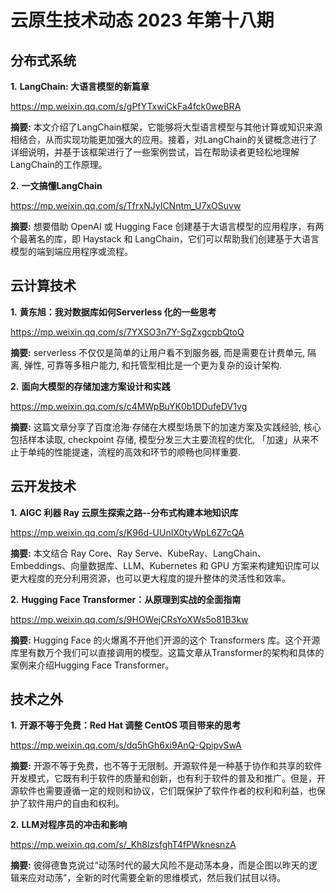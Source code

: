 # 云原生技术动态 2023 年第十八期

## 分布式系统

**1.** **LangChain: 大语言模型的新篇章**

https://mp.weixin.qq.com/s/gPfYTxwiCkFa4fck0weBRA

**摘要:** 本文介绍了LangChain框架，它能够将大型语言模型与其他计算或知识来源相结合，从而实现功能更加强大的应用。接着，对LangChain的关键概念进行了详细说明，并基于该框架进行了一些案例尝试，旨在帮助读者更轻松地理解LangChain的工作原理。

**2.** **一文搞懂LangChain**

https://mp.weixin.qq.com/s/TfrxNJyICNntm_U7xOSuvw

**摘要:** 想要借助 OpenAI 或 Hugging Face 创建基于大语言模型的应用程序，有两个最著名的库，即 Haystack 和 LangChain，它们可以帮助我们创建基于大语言模型的端到端应用程序或流程。

## 云计算技术

**1.** **黄东旭：我对数据库如何Serverless 化的一些思考**

https://mp.weixin.qq.com/s/7YXSO3n7Y-SgZxgcpbQtoQ

**摘要:** serverless 不仅仅是简单的让用户看不到服务器, 而是需要在计费单元, 隔离, 弹性, 可靠等多租户能力, 和托管型相比是一个更为复杂的设计架构.

**2.** **面向大模型的存储加速方案设计和实践**

https://mp.weixin.qq.com/s/c4MWpBuYK0b1DDufeDV1vg

**摘要:** 这篇文章分享了百度沧海·存储在大模型场景下的加速方案及实践经验, 核心包括样本读取, checkpoint 存储, 模型分发三大主要流程的优化, 「加速」从来不止于单纯的性能提速，流程的高效和环节的顺畅也同样重要.

## 云开发技术

**1.** **AIGC 利器 Ray 云原生探索之路--分布式构建本地知识库**

https://mp.weixin.qq.com/s/K96d-UUnIX0tyWpL6Z7cQA

**摘要:** 本文结合 Ray Core、Ray Serve、KubeRay、LangChain、Embeddings、向量数据库、LLM、Kubernetes 和 GPU 方案来构建知识库可以更大程度的充分利用资源，也可以更大程度的提升整体的灵活性和效率。

**2.** **Hugging Face Transformer：从原理到实战的全面指南**

https://mp.weixin.qq.com/s/9HOWejCRsYoXWs5o81B3kw

**摘要:** Hugging Face 的火爆离不开他们开源的这个 Transformers 库。这个开源库里有数万个我们可以直接调用的模型。这篇文章从Transformer的架构和具体的案例来介绍Hugging Face Transformer。

## 技术之外

**1.** **开源不等于免费：Red Hat 调整 CentOS 项目带来的思考**

https://mp.weixin.qq.com/s/dq5hGh6xi9AnQ-QpipvSwA

**摘要:** 开源不等于免费，也不等于无限制。开源软件是一种基于协作和共享的软件开发模式，它既有利于软件的质量和创新，也有利于软件的普及和推广。但是，开源软件也需要遵循一定的规则和协议，它们既保护了软件作者的权利和利益，也保护了软件用户的自由和权利。

**2.** **LLM对程序员的冲击和影响**

https://mp.weixin.qq.com/s/_Kh8IzsfghT4fPWknesnzA

**摘要:** 彼得德鲁克说过“动荡时代的最大风险不是动荡本身，而是企图以昨天的逻辑来应对动荡”，全新的时代需要全新的思维模式，然后我们拭目以待。


